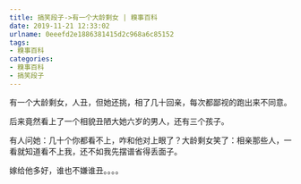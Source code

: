 ```yaml
---
title: 搞笑段子->有一个大龄剩女 | 糗事百科
date: 2019-11-21 12:33:02
urlname: 0eeefd2e1886381415d2c968a6c85152
tags: 
- 糗事百科
categories:
- 糗事百科
- 搞笑段子
---
```

有一个大龄剩女，人丑，但她还挑，相了几十回亲，每次都鄙视的跑出来不同意。

后来竟然看上了一个相貌丑陋大她六岁的男人，还有三个孩子。

有人问她：几十个你都看不上，咋和他对上眼了？大龄剩女笑了：相亲那些人，一看就知道看不上我，还不如我先摆谱省得丢面子。

嫁给他多好，谁也不嫌谁丑。。。。


